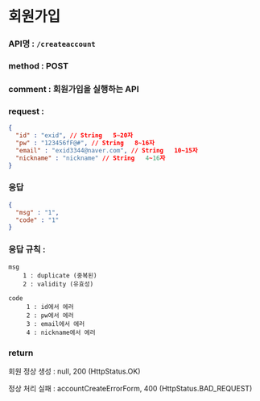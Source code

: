 # 회원가입
### API명 : `/createaccount`

### method : POST

### comment : 회원가입을 실행하는 API 

### request : 
~~~json
{
  "id" : "exid", // String   5~20자
  "pw" : "123456fF@#", // String   8~16자
  "email" : "exid3344@naver.com", // String   10~15자
  "nickname" : "nickname" // String   4~16자
}
~~~


### 응답
~~~json
{
  "msg" : "1",
  "code" : "1" 
}
~~~
### 응답 규칙 : 
    msg 
        1 : duplicate (중복된)
        2 : validity (유효성)

    code 
         1 : id에서 에러
         2 : pw에서 에러
         3 : email에서 에러
         4 : nickname에서 에러

### return
회원 정상 생성 : null, 200 (HttpStatus.OK)

정상 처리 실패 : accountCreateErrorForm, 400 (HttpStatus.BAD_REQUEST)

